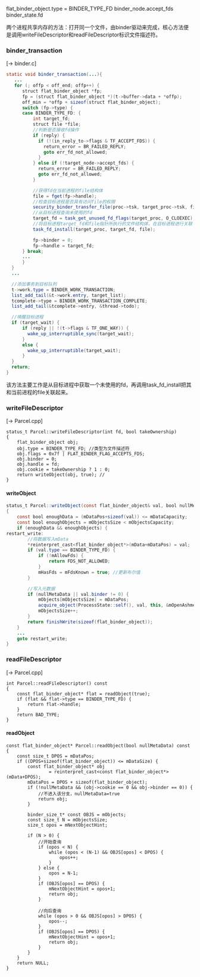 
flat_binder_object.type = BINDER_TYPE_FD
binder_node.accept_fds
binder_state.fd


两个进程共享内存的方法：打开同一个文件，由binder驱动来完成，核心方法便是调用writeFileDescriptor和readFileDescriptor标识文件描述符。


### binder_transaction
[-> binder.c]

```Java
static void binder_transaction(...){
   ...
   for (; offp < off_end; offp++) {
      struct flat_binder_object *fp;
      fp = (struct flat_binder_object *)(t->buffer->data + *offp);
      off_min = *offp + sizeof(struct flat_binder_object);
      switch (fp->type) {
      case BINDER_TYPE_FD: {
          int target_fd;
          struct file *file;
          //判断是否接收fd操作
          if (reply) {
            if (!(in_reply_to->flags & TF_ACCEPT_FDS)) {
              return_error = BR_FAILED_REPLY;
              goto err_fd_not_allowed;
            }
          } else if (!target_node->accept_fds) {
            return_error = BR_FAILED_REPLY;
            goto err_fd_not_allowed;
          }

          //获得fd在当前进程的file结构体
          file = fget(fp->handle);
          //检查目标进程是否具有访问file的权限
          security_binder_transfer_file(proc->tsk, target_proc->tsk, file);
          //从目标进程查询未使用的fd
          target_fd = task_get_unused_fd_flags(target_proc, O_CLOEXEC);
          //将目标进程target_fd和file指针所执行的文件结构体，在目标进程进行关联
          task_fd_install(target_proc, target_fd, file);

          fp->binder = 0;
          fp->handle = target_fd;
      } break;
      ...
      }
  }
  ...

  //添加事务到目标队列
  t->work.type = BINDER_WORK_TRANSACTION;
  list_add_tail(&t->work.entry, target_list);
  tcomplete->type = BINDER_WORK_TRANSACTION_COMPLETE;
  list_add_tail(&tcomplete->entry, &thread->todo);

  //唤醒目标进程
  if (target_wait) {
      if (reply || !(t->flags & TF_ONE_WAY)) {
        wake_up_interruptible_sync(target_wait);
      }
      else {
        wake_up_interruptible(target_wait);
      }
  }
  return;
}
```

该方法主要工作是从目标进程中获取一个未使用的fd，再调用task_fd_install把其和当前进程的file关联起来。



### writeFileDescriptor
[-> Parcel.cpp]

    status_t Parcel::writeFileDescriptor(int fd, bool takeOwnership)
    {
        flat_binder_object obj;
        obj.type = BINDER_TYPE_FD; //类型为文件描述符
        obj.flags = 0x7f | FLAT_BINDER_FLAG_ACCEPTS_FDS;
        obj.binder = 0;
        obj.handle = fd;
        obj.cookie = takeOwnership ? 1 : 0;
        return writeObject(obj, true); //
    }

####  writeObject

```Java
status_t Parcel::writeObject(const flat_binder_object& val, bool nullMetaData)
{
    const bool enoughData = (mDataPos+sizeof(val)) <= mDataCapacity;
    const bool enoughObjects = mObjectsSize < mObjectsCapacity;
    if (enoughData && enoughObjects) {
restart_write:
        //将数据写入mData
        *reinterpret_cast<flat_binder_object*>(mData+mDataPos) = val;
        if (val.type == BINDER_TYPE_FD) {
            if (!mAllowFds) {
                return FDS_NOT_ALLOWED;
            }
            mHasFds = mFdsKnown = true; //更新布尔值
        }

        //写入元数据
        if (nullMetaData || val.binder != 0) {
            mObjects[mObjectsSize] = mDataPos;
            acquire_object(ProcessState::self(), val, this, &mOpenAshmemSize);
            mObjectsSize++;
        }
        return finishWrite(sizeof(flat_binder_object));
    }
    ...
    goto restart_write;
}
```

### readFileDescriptor
[-> Parcel.cpp]

    int Parcel::readFileDescriptor() const
    {
        const flat_binder_object* flat = readObject(true);
        if (flat && flat->type == BINDER_TYPE_FD) {
            return flat->handle;
        }
        return BAD_TYPE;
    }

#### readObject

    const flat_binder_object* Parcel::readObject(bool nullMetaData) const
    {
        const size_t DPOS = mDataPos;
        if ((DPOS+sizeof(flat_binder_object)) <= mDataSize) {
            const flat_binder_object* obj
                    = reinterpret_cast<const flat_binder_object*>(mData+DPOS);
            mDataPos = DPOS + sizeof(flat_binder_object);
            if (!nullMetaData && (obj->cookie == 0 && obj->binder == 0)) {
                //不进入该分支，nullMetaData=true
                return obj;
            }

            binder_size_t* const OBJS = mObjects;
            const size_t N = mObjectsSize;
            size_t opos = mNextObjectHint;

            if (N > 0) {
                //开始查询
                if (opos < N) {
                    while (opos < (N-1) && OBJS[opos] < DPOS) {
                        opos++;
                    }
                } else {
                    opos = N-1;
                }
                if (OBJS[opos] == DPOS) {
                    mNextObjectHint = opos+1;
                    return obj;
                }

                //向后查询
                while (opos > 0 && OBJS[opos] > DPOS) {
                    opos--;
                }
                if (OBJS[opos] == DPOS) {
                    mNextObjectHint = opos+1;
                    return obj;
                }
            }
        }
        return NULL;
    }
